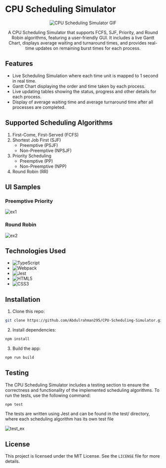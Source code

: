 # CPU Scheduling Simulator

<div align="center">
  <img src="https://github.com/Abdulrahman295/CPU-Scheduling-Simulator/assets/89452130/b5e50b7f-7eec-4941-87cb-7acda1725265" alt="CPU Scheduling Simulator GIF">
  <p>A CPU Scheduling Simulator that supports FCFS, SJF, Priority, and Round Robin algorithms, featuring a user-friendly GUI. It includes a live Gantt Chart, displays average waiting and turnaround times, and provides real-time updates on remaining burst times for each process.</p>
</div>

## Features
- Live Scheduling Simulation where each time unit is mapped to 1 second in real time.
- Gantt Chart displaying the order and time taken by each process.
- Live updating tables showing the status, progress and other details for each process.
- Display of average waiting time and average turnaround time after all processes are completed.

## Supported Scheduling Algorithms
1) First-Come, First-Served (FCFS)
2) Shortest Job First (SJF)
   - Preemptive (PSJF)
   - Non-Preemptive (NPSJF)
3) Priority Scheduling
   - Preemptive (PP)
   - Non-Preemptive (NPP)
4) Round Robin (RR)

## UI Samples
### Preemptive Priority 
![ex1](https://github.com/Abdulrahman295/CPU-Scheduling-Simulator/assets/89452130/f0008961-e9d2-47b7-8510-0dc7321499a4)
### Round Robin
![ex2](https://github.com/Abdulrahman295/CPU-Scheduling-Simulator/assets/89452130/946df5d6-2895-429b-917c-3478dc02f4d8)


## Technologies Used

- ![TypeScript](https://img.shields.io/badge/TypeScript-007ACC?style=flat-square&logo=typescript&logoColor=white)
- ![Webpack](https://img.shields.io/badge/Webpack-8DD6F9?style=flat-square&logo=webpack&logoColor=black)
- ![Jest](https://img.shields.io/badge/Jest-C21325?style=flat-square&logo=jest&logoColor=white)
- ![HTML5](https://img.shields.io/badge/HTML5-E34F26?style=flat-square&logo=html5&logoColor=white)
- ![CSS3](https://img.shields.io/badge/CSS3-1572B6?style=flat-square&logo=css3&logoColor=white)

## Installation
1) Clone this repo:
```sh
git clone https://github.com/Abdulrahman295/CPU-Scheduling-Simulator.git
```

2) Install dependencies:
```sh
npm install
```

3) Build the app:
```sh
npm run build
```

## Testing
The CPU Scheduling Simulator includes a testing section to ensure the correctness and functionality of the implemented scheduling algorithms. To run the tests, use the following command:
```sh
npm test
```
The tests are written using Jest and can be found in the test/ directory, where each scheduling algorithm has its own test file

![test_ex](https://github.com/Abdulrahman295/CPU-Scheduling-Simulator/assets/89452130/76db064d-011b-4beb-b222-01aaf9cd15c5)

## License
This project is licensed under the MIT License. See the `LICENSE` file for more details.
